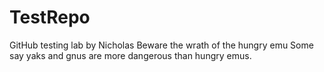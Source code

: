 # TestRepo
GitHub testing lab by Nicholas
Beware the wrath of the hungry emu
Some say yaks and gnus are more dangerous than hungry emus.
